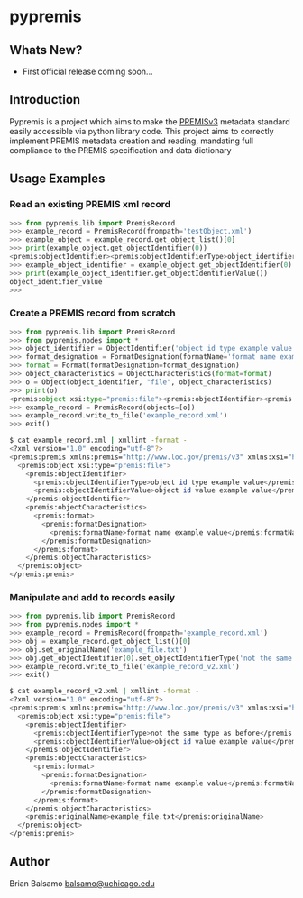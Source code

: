 # pypremis #

## Whats New? ##
* First official release coming soon...

## Introduction ##
Pypremis is a project which aims to make the [PREMISv3](http://www.loc.gov/standards/premis/v3/index.html) metadata standard easily accessible via python library code. This project aims to correctly implement PREMIS metadata creation and reading, mandating full compliance to the PREMIS specification and data dictionary

## Usage Examples ##

### Read an existing PREMIS xml record ###

```python
>>> from pypremis.lib import PremisRecord
>>> example_record = PremisRecord(frompath='testObject.xml')
>>> example_object = example_record.get_object_list()[0]
>>> print(example_object.get_objectIdentifier(0))
<premis:objectIdentifier><premis:objectIdentifierType>object_identifier_type</premis:objectIdentifierType><premis:objectIdentifierValue>object_identifier_value</premis:objectIdentifierValue></premis:objectIdentifier>
>>> example_object_identifier = example_object.get_objectIdentifier(0)
>>> print(example_object_identifier.get_objectIdentifierValue())
object_identifier_value
>>>
```

### Create a PREMIS record from scratch ###

```python
>>> from pypremis.lib import PremisRecord
>>> from pypremis.nodes import *
>>> object_identifier = ObjectIdentifier('object id type example value', 'object id value example value')
>>> format_designation = FormatDesignation(formatName='format name example value')
>>> format = Format(formatDesignation=format_designation)
>>> object_characteristics = ObjectCharacteristics(format=format)
>>> o = Object(object_identifier, "file", object_characteristics)
>>> print(o)
<premis:object xsi:type="premis:file"><premis:objectIdentifier><premis:objectIdentifierType>object id type example value</premis:objectIdentifierType><premis:objectIdentifierValue>object id value example value</premis:objectIdentifierValue></premis:objectIdentifier><premis:objectCharacteristics><premis:format><premis:formatDesignation><premis:formatName>format name example value</premis:formatName></premis:formatDesignation></premis:format></premis:objectCharacteristics></premis:object>
>>> example_record = PremisRecord(objects=[o])
>>> example_record.write_to_file('example_record.xml')
>>> exit()
```
```bash
$ cat example_record.xml | xmllint -format -
<?xml version="1.0" encoding="utf-8"?>
<premis:premis xmlns:premis="http://www.loc.gov/premis/v3" xmlns:xsi="http://www.w3.org/2001/XMLSchema-instance" version="3.0">
  <premis:object xsi:type="premis:file">
    <premis:objectIdentifier>
      <premis:objectIdentifierType>object id type example value</premis:objectIdentifierType>
      <premis:objectIdentifierValue>object id value example value</premis:objectIdentifierValue>
    </premis:objectIdentifier>
    <premis:objectCharacteristics>
      <premis:format>
        <premis:formatDesignation>
          <premis:formatName>format name example value</premis:formatName>
        </premis:formatDesignation>
      </premis:format>
    </premis:objectCharacteristics>
  </premis:object>
</premis:premis>
```

### Manipulate and add to records easily ###
```python
>>> from pypremis.lib import PremisRecord
>>> from pypremis.nodes import *
>>> example_record = PremisRecord(frompath='example_record.xml')
>>> obj = example_record.get_object_list()[0]
>>> obj.set_originalName('example_file.txt')
>>> obj.get_objectIdentifier(0).set_objectIdentifierType('not the same type as before')
>>> example_record.write_to_file('example_record_v2.xml')
>>> exit()
```
```bash
$ cat example_record_v2.xml | xmllint -format -
<?xml version="1.0" encoding="utf-8"?>
<premis:premis xmlns:premis="http://www.loc.gov/premis/v3" xmlns:xsi="http://www.w3.org/2001/XMLSchema-instance" version="3.0">
  <premis:object xsi:type="premis:file">
    <premis:objectIdentifier>
      <premis:objectIdentifierType>not the same type as before</premis:objectIdentifierType>
      <premis:objectIdentifierValue>object id value example value</premis:objectIdentifierValue>
    </premis:objectIdentifier>
    <premis:objectCharacteristics>
      <premis:format>
        <premis:formatDesignation>
          <premis:formatName>format name example value</premis:formatName>
        </premis:formatDesignation>
      </premis:format>
    </premis:objectCharacteristics>
    <premis:originalName>example_file.txt</premis:originalName>
  </premis:object>
</premis:premis>
```

## Author ##
Brian Balsamo
balsamo@uchicago.edu
